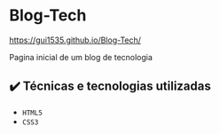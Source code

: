 # Blog-Tech
https://gui1535.github.io/Blog-Tech/
<p> Pagina inicial de um blog de tecnologia </p>

## ✔️ Técnicas e tecnologias utilizadas

- ``HTML5``
- ``CSS3``
